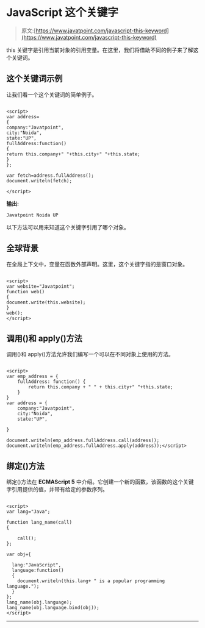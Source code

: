 # JavaScript 这个关键字

> 原文:[https://www.javatpoint.com/javascript-this-keyword](https://www.javatpoint.com/javascript-this-keyword)

this 关键字是引用当前对象的引用变量。在这里，我们将借助不同的例子来了解这个关键词。

## 这个关键词示例

让我们看一个这个关键词的简单例子。

```

<script>
var address=
{
company:"Javatpoint",
city:"Noida",
state:"UP",
fullAddress:function()
{
return this.company+" "+this.city+" "+this.state;
}
};

var fetch=address.fullAddress();
document.writeln(fetch);

</script>

```

**输出:**

```
Javatpoint Noida UP

```

以下方法可以用来知道这个关键字引用了哪个对象。

## 全球背景

在全局上下文中，变量在函数外部声明。这里，这个关键字指的是窗口对象。

```

<script>
var website="Javatpoint";
function web()
{
document.write(this.website);
}
web();
</script>

```

## 调用()和 apply()方法

调用()和 apply()方法允许我们编写一个可以在不同对象上使用的方法。

```

<script>
var emp_address = {
    fullAddress: function() {
        return this.company + " " + this.city+" "+this.state;
    }
}
var address = {
    company:"Javatpoint",
    city:"Noida",
    state:"UP",

}

document.writeln(emp_address.fullAddress.call(address)); 
document.writeln(emp_address.fullAddress.apply(address));</script>

```

## 绑定()方法

绑定()方法在 **ECMAScript 5** 中介绍。它创建一个新的函数，该函数的这个关键字引用提供的值，并带有给定的参数序列。

```

<script>
var lang="Java";

function lang_name(call)
{

    call();
};

var obj={

  lang:"JavaScript",
  language:function()
  {
    document.writeln(this.lang+ " is a popular programming language.");
  }
};
lang_name(obj.language);
lang_name(obj.language.bind(obj));
</script>

```

* * *